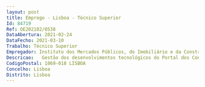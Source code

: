 ```yaml
--- 
layout: post
title: Emprego - Lisboa - Técnico Superior
Id: 84719
Ref: OE202102/0538
DataAbertura: 2021-02-24
DataFecho: 2021-03-10
Trabalho: Técnico Superior
Empregador: Instituto dos Mercados Públicos, do Imobiliário e da Construção, I.P.
Descricao:   Gestão dos desenvolvimentos tecnológicos do Portal dos Contratos Públicos (Portal Base)  Modelação de Arquiteturas do Sistema de Informação do Portal Base   Produção de listagens de informação da base de dados do Portal Base   Dinamização de iniciativas de trabalho colaborativo com plataformas eletrónicase parceiros tecnológicos   Desenvolvimento de sessões de esclarecimentos para as entidades   Administração Aplicacional do Portal Base.
CodigoPostal: 1069-010 LISBOA
Concelho: Lisboa
Distrito: Lisboa
--- 
```

